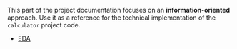 This part of the project documentation focuses on
an **information-oriented** approach. Use it as a
reference for the technical implementation of the
`calculator` project code.

- [EDA](eda.md)